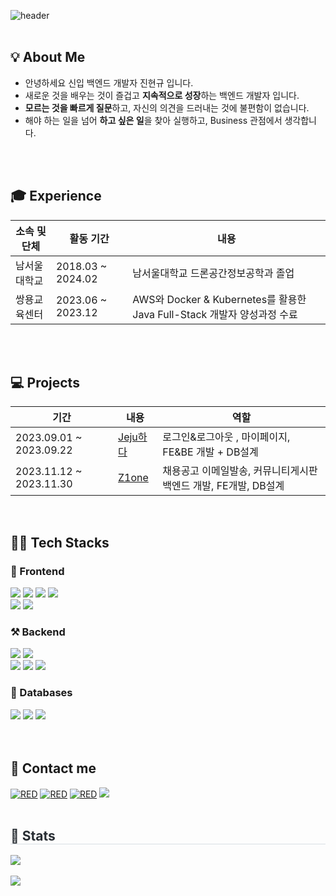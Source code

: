 

![header](https://capsule-render.vercel.app/api?type=transparent&fontColor=6495ed&text=Welcome&height=150&fontSize=60&desc=jinhyeonkyu%20Github%20&descAlignY=75&descAlign=60)
<br></br>

<h2>💡 About Me  </h2>

- 안녕하세요 신입 백엔드 개발자 진현규 입니다.
- 새로운 것을 배우는 것이 즐겁고 **지속적으로 성장**하는 백엔드 개발자 입니다.
- **모르는 것을 빠르게 질문**하고, 자신의 의견을 드러내는 것에 불편함이 없습니다.
- 해야 하는 일을 넘어 **하고 싶은 일**을 찾아 실행하고, Business 관점에서 생각합니다.

<br></br></h>

<h2>🎓 Experience </h2>

|소속 및 단체|활동 기간|내용|
|---|---|---|
|남서울대학교 |2018.03 ~ 2024.02 | 남서울대학교 드론공간정보공학과 졸업 |
|쌍용교육센터 |2023.06 ~ 2023.12 | AWS와 Docker & Kubernetes를 활용한 Java Full-Stack 개발자 양성과정 수료 |



<br><br>
<h2>💻 Projects</h3>

| 기간 | 내용 | 역할 |
| --- | --- | ---|
| 2023.09.01 ~ 2023.09.22| <a href="https://github.com/Hyeonqz/Model1-Project.git">Jeju하다</a> | 로그인&로그아웃 , 마이페이지, FE&BE 개발  + DB설계 |
| 2023.11.12 ~ 2023.11.30| <a href="https://github.com/ssunvibesonly/Career_Z1one.git">Z1one</a> | 채용공고 이메일발송, 커뮤니티게시판 백엔드 개발, FE개발, DB설계  |



<br/>
<d></d>

<h2>👨‍💻 Tech Stacks  </h2>
<h3> 📲 Frontend </h3>
<div>
        <img src="https://img.shields.io/badge/Bootstrap-7952B3?style=flat&logo=Bootstrap&logoColor=white">
        <img src="https://img.shields.io/badge/HTML5-E34F26?style=flat&logo=HTML5&logoColor=white">
         <img src="https://img.shields.io/badge/CSS3-1572B6?style=flat&logo=CSS3&logoColor=white">
          <img src="https://img.shields.io/badge/React-61DAFB?style=flat&logo=React&logoColor=white">            
        <br/><img src="https://img.shields.io/badge/jQuery-0769AD?style=flat&logo=jQuery&logoColor=white">
        <img src="https://img.shields.io/badge/Javascript-F7DF1E?style=flat&logo=Javascript&logoColor=white">
</div>

<h3>⚒ Backend </h3>
<div>
        <img src="https://img.shields.io/badge/Apache Tomcat-F8DC75?style=flat&logo=Apache Tomcat&logoColor=white">
        <img src="https://img.shields.io/badge/Java-007396?style=flat&logo=Java&logoColor=white">
        <br/><img src="https://img.shields.io/badge/Spring Boot-6DB33F?style=flat&logo=Spring Boot&logoColor=white">
        <img src="https://img.shields.io/badge/Spring-6DB33F?style=flat&logo=Spring Boot&logoColor=white">
        <img src="https://img.shields.io/badge/Amazon AWS-232F3E?style=flat&logo=Amazon AWS&logoColor=white">
</div>

<h3> 📘 Databases </h3>
<div>
        <img src="https://img.shields.io/badge/MySQL-4479A1?style=flat&logo=MySQL&logoColor=white">
        <img src="https://img.shields.io/badge/Oracle-F80000?style=flat&logo=Oracle&logoColor=white"> 
        <img src="https://img.shields.io/badge/PostgreSQL-4169E1?style=flat&logo=PostgreSQL&logoColor=white" />
</div>
<br><br>
<h2>📝 Contact me </h2>
<div>
 <a href="https://velog.io/@jinhyeonkyu"><img alt="RED" src ="https://img.shields.io/badge/Velog-20C997.svg?&style=flat&logo=Velog&logoColor=white"/></a>
<a href="https://github.com/Hyeonqz/"><img alt="RED" src ="https://img.shields.io/badge/Github-181717.svg?&style=flat&logo=GitHub&logoColor=white"/></a>
<a href="https://hyeonq.tistory.com/"><img alt="RED" src ="https://img.shields.io/badge/Tistory-000000.svg?&style=flat&logo=Tistory&logoColor=white"/></a>
<a href="https://www.notion.so/wlsgusrb78/Portpolio-e1cf34511cd74b6aa03bb085ec30557d?pvs=4"><img src="https://img.shields.io/badge/Notion-000000?style=flat&logo=Notion&logoColor=white"></a>

</div><br/>

 <div style="text-align: left;"> 
    <h2 style="border-bottom: 1px solid #d8dee4; color: #282d33;"> 🏅 Stats </h2> 
        <div style="text-align: left;">  
            <img src="https://github-readme-stats.vercel.app/api/top-langs/?username=Hyeonqz&layout=compact"><br><br>
        <img src="https://github-readme-stats.vercel.app/api?username=Hyeonqz&show_icons=true"
    </div> 
         
 </div>



